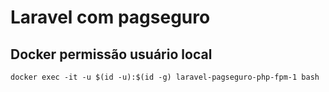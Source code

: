 # Laravel com pagseguro


## Docker permissão usuário local

`docker exec -it -u $(id -u):$(id -g) laravel-pagseguro-php-fpm-1 bash`